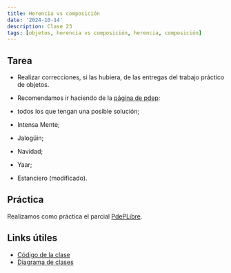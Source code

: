 ```yaml
---
title: Herencia vs composición
date: '2024-10-14'
description: Clase 23
tags: [objetos, herencia vs composición, herencia, composición]
---
```


## Tarea

- Realizar correcciones, si las hubiera, de las entregas del trabajo práctico de objetos.
- Recomendamos ir haciendo de la [página de pdep](https://www.pdep.com.ar/material/parciales):

- todos los que tengan una posible solución;
- Intensa Mente;
- Jalogüin;
- Navidad;
- Yaar;
- Estanciero (modificado).

## Práctica

Realizamos como práctica el parcial [PdePLibre](https://docs.google.com/document/d/12-nwknWda3HGG6r4vw-tDM_wmUnPUr0b4_i9WUJ8vhg/edit). 

## Links útiles

- [Código de la clase](https://github.com/pdep-lunes/pdep-clases-2024/tree/main/Objetos/Clase08/pdepLibre/src)
- [Diagrama de clases](https://github.com/pdep-lunes/pdep-clases-2024/blob/main/Objetos/Clase08/pdepLibre/diagrama.png)
